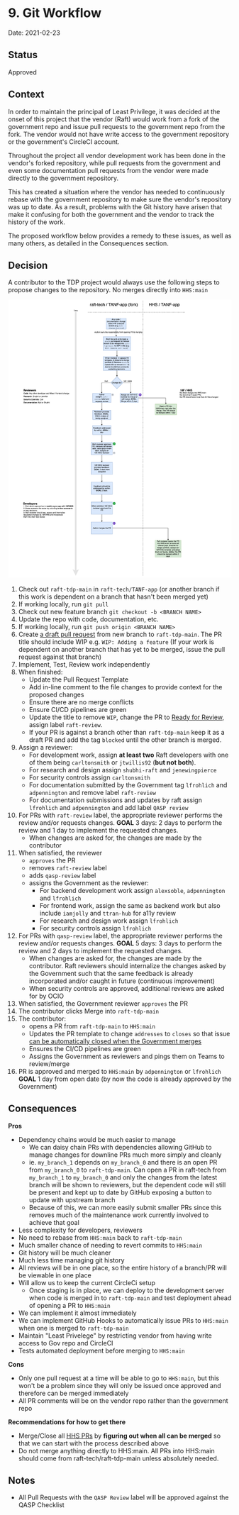 # 9. Git Workflow

Date: 2021-02-23

## Status

Approved

## Context

In order to maintain the principal of Least Privilege, it was decided at the onset of this project that the vendor (Raft) would work from a fork of the government repo and issue pull requests to the government repo from the fork. The vendor would not have write access to the government repository or the government's CircleCI account.

Throughout the project all vendor development work has been done in the vendor's forked repository, while pull requests from the government and even some documentation pull requests from the vendor were made directly to the government repository.

This has created a situation where the vendor has needed to continuously rebase with the government repository to make sure the vendor's repository was up to date. As a result, problems with the Git history have arisen that make it confusing for both the government and the vendor to track the history of the work.

The proposed workflow below provides a remedy to these issues, as well as many others, as detailed in the Consequences section.

## Decision

A contributor to the TDP project would always use the following steps to propose changes to the repository. No merges directly into `HHS:main`

![](images/TANF-Git-Workflow.png)

1. Check out `raft-tdp-main` in `raft-tech/TANF-app` (or another branch if this work is dependent on a branch that hasn't been merged yet)
2. If working locally, run `git pull`
3. Check out new feature branch `git checkout -b <BRANCH NAME>`
4. Update the repo with code, documentation, etc.
5. If working locally, run `git push origin <BRANCH NAME>`
6. Create [a draft pull request](https://docs.github.com/en/github/collaborating-with-issues-and-pull-requests/about-pull-requests#draft-pull-requests) from new branch to `raft-tdp-main`. The PR title should include WIP e.g. `WIP: Adding a feature` (If your work is dependent on another branch that has yet to be merged, issue the pull request against that branch)
8. Implement, Test, Review work independently
9. When finished: 
    * Update the Pull Request Template
    * Add in-line comment to the file changes to provide context for the proposed changes
    * Ensure there are no merge conflicts 
    * Ensure CI/CD pipelines are green
    * Update the title to remove `WIP`, change the PR to [Ready for Review](https://docs.github.com/en/github/collaborating-with-issues-and-pull-requests/changing-the-stage-of-a-pull-request), assign label `raft-review`.
    * If your PR is against a branch other than `raft-tdp-main` keep it as a draft PR and add the tag `blocked` until the other branch is merged. 
13. Assign a reviewer: 
    * For development work, assign **at least two** Raft developers with one of them being `carltonsmith` or `jtwillis92` (**but not both**).
    * For research and design assign `shubhi-raft` and `jenewingpierce`
    * For security controls assign `carltonsmith`
    * For documentation submitted by the Government tag `lfrohlich` and `adpennington` and remove label `raft-review`
    * For documentation submissions and updates by raft assign `lfrohlich` and `adpennington` and add label `QASP review`
14. For PRs with `raft-review` label, the appropriate reviewer performs the review and/or requests changes. **GOAL** 3 days: 2 days to perform the review and 1 day to implement the requested changes. 
    * When changes are asked for, the changes are made by the contributor
15. When satisfied, the reviewer 
    * `approves` the PR
    * removes `raft-review` label
    * adds `qasp-review` label
    * assigns the Government as the reviewer:
        * For backend development work assign `alexsoble`, `adpennington` and `lfrohlich`
        * For frontend work, assign the same as backend work but also include `iamjolly` and `ttran-hub` for a11y review
        * For research and design work assign `lfrohlich`
        * For security controls assign `lfrohlich`
18. For PRs with `qasp-review` label, the appropriate reviewer performs the review and/or requests changes. **GOAL** 5 days: 3 days to perform the review and 2 days to implement the requested changes.
    * When changes are asked for, the changes are made by the contributor. Raft reviewers should internalize the changes asked by the Government such that the same feedback is already incorporated and/or caught in future (continuous improvement)
    * When security controls are approved, additional reviews are asked for by OCIO
19. When satisfied, the Government reviewer `approves` the PR
20. The contributor clicks Merge into `raft-tdp-main`
21. The contributor:
    * opens a PR from `raft-tdp-main` to `HHS:main`
    * Updates the PR template to change `addresses` to `closes` so that issue [can be automatically closed when the Government merges](https://docs.github.com/en/github/managing-your-work-on-github/linking-a-pull-request-to-an-issue#linking-a-pull-request-to-an-issue-using-a-keyword)
    * Ensures the CI/CD pipelines are green
    * Assigns the Government as reviewers and pings them on Teams to review/merge
26. PR is approved and merged to `HHS:main` by `adpennington` or `lfrohlich` **GOAL** 1 day from open date (by now the code is already approved by the Government)

## Consequences

**Pros**
- Dependency chains would be much easier to manage
  - We can daisy chain PRs with dependencies allowing GitHub to manage changes for downline PRs much more simply and cleanly
  - ie. `my_branch_1` depends on `my_branch_0` and there is an open PR from `my_branch_0` to `raft-tdp-main`. Can open a PR in raft-tech from `my_branch_1` to `my_branch_0` and only the changes from the latest branch will be shown to reviewers, but the dependent code will still be present and kept up to date by GitHub exposing a button to update with upstream branch
  - Because of this, we can more easily submit smaller PRs since this removes much of the maintenance work currently involved to achieve that goal
- Less complexity for developers, reviewers
- No need to rebase from `HHS:main` back to `raft-tdp-main`
- Much smaller chance of needing to revert commits to `HHS:main`
- Git history will be much cleaner
- Much less time managing git history
- All reviews will be in one place, so the entire history of a branch/PR will be viewable in one place
- Will allow us to keep the current CircleCi setup
  - Once staging is in place, we can deploy to the development server when code is merged in to `raft-tdp-main` and test deployment ahead of opening a PR to `HHS:main`
- We can implement it almost immediately
- We can implement GitHub Hooks to automatically issue PRs to `HHS:main` when one is merged to `raft-tdp-main`
- Maintain "Least Privelege" by restricting vendor from having write access to Gov repo and CircleCI
- Tests automated deployment before merging to `HHS:main`

**Cons**
- Only one pull request at a time will be able to go to `HHS:main`, but this won't be a problem since they will only be issued once approved and therefore can be merged immediately
- All PR comments will be on the vendor repo rather than the government repo

**Recommendations for how to get there**
- Merge/Close all [HHS PRs](https://github.com/HHS/TANF-app/pulls) by **figuring out when all can be merged** so that we can start with the process described above
- Do not merge anything directly to HHS:main. All PRs into HHS:main should come from raft-tech/raft-tdp-main unless absolutely needed.

## Notes
- All Pull Requests with the `QASP Review` label will be approved against the QASP Checklist
